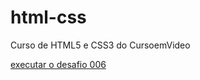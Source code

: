 # html-css
 Curso de HTML5 e CSS3 do CursoemVideo

 <a href="https://gustavoarcaro.github.io/html-css/desafios/d006/android.html" target="_blank"> executar o desafio 006</a>

 <a href="https://gustavoarcaro.github.io/html-css/desafios/d012/index.html" target="_blank">
 
